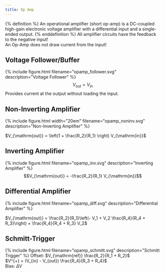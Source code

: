 ```yaml
---
title: Op Amp
---
```


{% definition %}
An operational amplifier (short op-amp) is a DC-coupled high-gain electronic voltage amplifier with a differential input and a single-ended output.
{% enddefinition %}
All amplifier circuits have the feedback to the negative input! <br>
An Op-Amp does not draw current from the input!


## Voltage Follower/Buffer
{% include figure.html filename="opamp_follower.svg" description="Voltage Follower" %}
$$V_{\mathrm{out}} = V_{\mathrm{in}}$$
Provides current at the output without loading the input.


## Non-Inverting Amplifier
{% include figure.html width="20em" filename="opamp_noninv.svg" description="Non-Inverting Amplifier" %}

$V_{\mathrm{out}} = \left(1 + \frac{R_2}{R_1} \right) V_{\mathrm{in}}$


## Inverting Amplifier
{% include figure.html filename="opamp_inv.svg" description="Inverting Amplifier" %}
$$V_{\mathrm{out}} = -\frac{R_2}{R_1} V_{\mathrm{in}}$$


## Differential Amplifier
{% include figure.html filename="opamp_diff.svg" description="Differential Amplifier" %}

$V_{\mathrm{out}} = \frac{R_2}{R_1}\left(- V_1 + V_2 \frac{R_4}{R_4 + R_3}\right) + \frac{R_4}{R_4 + R_3} V_2$


## Schmitt-Trigger
{% include figure.html filename="opamp_schmitt.svg" description="Schmitt Trigger" %}
Offset: $V_{\mathrm{ref}} \frac{R_2}{R_1 + R_2}$<br>
$V^{+} = (V_{in} - V_{out}) \frac{R_4}{R_3 + R_4}$<br>
Bias: $\Delta V$
